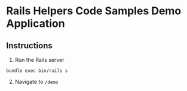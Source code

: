 # Rails Helpers Code Samples Demo Application

## Instructions

1. Run the Rails server

```
bundle exec bin/rails s
```

2. Navigate to `/demo`